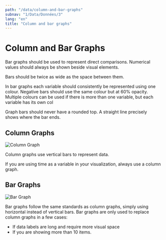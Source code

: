 ```yaml
---
path: "/data/column-and-bar-graphs"
subnav: "1/Data/Données/3"
lang: "en"
title: "Column and bar graphs"
---
```


# Column and Bar Graphs

Bar graphs should be used to represent direct comparisons. Numerical values should always be shown beside visual elements.

Bars should be twice as wide as the space between them.

In bar graphs each variable should consistently be represented using one colour. Negative bars should use the same colour but at 60% opacity. Multiple colours can be used if there is more than one variable, but each variable has its own col

Graph bars should never have a rounded top. A straight line precisely shows where the bar ends.

## Column Graphs

![Column Graph](img\examples\column_graph.png)

Column graphs use vertical bars to represent data.

If you are using time as a variable in your visualization, always use a column graph.


## Bar Graphs

![Bar Graph](img\examples\bar_graph.png)

Bar graphs follow the same standards as column graphs, simply using horizontal instead of vertical bars. Bar graphs are only used to replace column graphs in a few cases:

* If data labels are long and require more visual space
* If you are showing more than 10 items.
